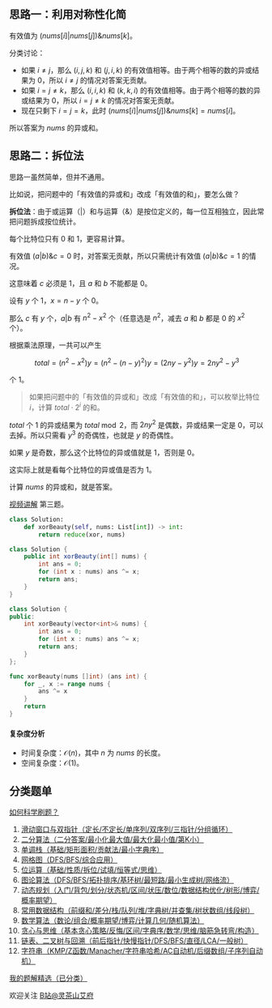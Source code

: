 ## 思路一：利用对称性化简

有效值为 $(\textit{nums}[i]|\textit{nums}[j])\&\textit{nums}[k]$。

分类讨论：

- 如果 $i\ne j$，那么 $(i,j,k)$ 和 $(j,i,k)$ 的有效值相等。由于两个相等的数的异或结果为 $0$，所以 $i\ne j$ 的情况对答案无贡献。
- 如果 $i = j\ne k$，那么 $(i,i,k)$ 和 $(k,k,i)$ 的有效值相等。由于两个相等的数的异或结果为 $0$，所以 $i = j\ne k$ 的情况对答案无贡献。
- 现在只剩下 $i = j = k$，此时 $(\textit{nums}[i]|\textit{nums}[j])\&\textit{nums}[k] = \textit{nums}[i]$。

所以答案为 $\textit{nums}$ 的异或和。

## 思路二：拆位法

思路一虽然简单，但并不通用。

比如说，把问题中的「有效值的异或和」改成「有效值的和」，要怎么做？

**拆位法**：由于或运算（$|$）和与运算（$\&$）是按位定义的，每一位互相独立，因此常把问题拆成按位统计。

每个比特位只有 $0$ 和 $1$，更容易计算。

有效值 $(a|b)\&c=0$ 时，对答案无贡献，所以只需统计有效值 $(a|b)\&c=1$ 的情况。

这意味着 $c$ 必须是 $1$，且 $a$ 和 $b$ 不能都是 $0$。

设有 $y$ 个 $1$，$x=n-y$ 个 $0$。

那么 $c$ 有 $y$ 个，$a|b$ 有 $n^2-x^2$ 个（任意选是 $n^2$，减去 $a$ 和 $b$ 都是 $0$ 的 $x^2$ 个）。

根据乘法原理，一共可以产生

$$
\textit{total} = (n^2-x^2)y = (n^2-(n-y)^2)y = (2ny-y^2)y = 2ny^2-y^3
$$

个 $1$。

> 如果把问题中的「有效值的异或和」改成「有效值的和」，可以枚举比特位 $i$，计算 $\textit{total}\cdot 2^i$ 的和。

$\textit{total}$ 个 $1$ 的异或结果为 $\textit{total}\bmod 2$，而 $2ny^2$ 是偶数，异或结果一定是 $0$，可以去掉。所以只需看 $y^3$ 的奇偶性，也就是 $y$ 的奇偶性。

如果 $y$ 是奇数，那么这个比特位的异或值就是 $1$，否则是 $0$。

这实际上就是看每个比特位的异或值是否为 $1$。

计算 $\textit{nums}$ 的异或和，就是答案。

[视频讲解](https://www.bilibili.com/video/BV1i24y1e7E7/) 第三题。

```py [sol-Python3]
class Solution:
    def xorBeauty(self, nums: List[int]) -> int:
        return reduce(xor, nums)
```

```java [sol-Java]
class Solution {
    public int xorBeauty(int[] nums) {
        int ans = 0;
        for (int x : nums) ans ^= x;
        return ans;
    }
}
```

```cpp [sol-C++]
class Solution {
public:
    int xorBeauty(vector<int>& nums) {
        int ans = 0;
        for (int x : nums) ans ^= x;
        return ans;
    }
};
```

```go [sol-Go]
func xorBeauty(nums []int) (ans int) {
	for _, x := range nums {
		ans ^= x
	}
	return
}
```

#### 复杂度分析

- 时间复杂度：$\mathcal{O}(n)$，其中 $n$ 为 $\textit{nums}$ 的长度。
- 空间复杂度：$\mathcal{O}(1)$。

## 分类题单

[如何科学刷题？](https://leetcode.cn/circle/discuss/RvFUtj/)

1. [滑动窗口与双指针（定长/不定长/单序列/双序列/三指针/分组循环）](https://leetcode.cn/circle/discuss/0viNMK/)
2. [二分算法（二分答案/最小化最大值/最大化最小值/第K小）](https://leetcode.cn/circle/discuss/SqopEo/)
3. [单调栈（基础/矩形面积/贡献法/最小字典序）](https://leetcode.cn/circle/discuss/9oZFK9/)
4. [网格图（DFS/BFS/综合应用）](https://leetcode.cn/circle/discuss/YiXPXW/)
5. [位运算（基础/性质/拆位/试填/恒等式/思维）](https://leetcode.cn/circle/discuss/dHn9Vk/)
6. [图论算法（DFS/BFS/拓扑排序/基环树/最短路/最小生成树/网络流）](https://leetcode.cn/circle/discuss/01LUak/)
7. [动态规划（入门/背包/划分/状态机/区间/状压/数位/数据结构优化/树形/博弈/概率期望）](https://leetcode.cn/circle/discuss/tXLS3i/)
8. [常用数据结构（前缀和/差分/栈/队列/堆/字典树/并查集/树状数组/线段树）](https://leetcode.cn/circle/discuss/mOr1u6/)
9. [数学算法（数论/组合/概率期望/博弈/计算几何/随机算法）](https://leetcode.cn/circle/discuss/IYT3ss/)
10. [贪心与思维（基本贪心策略/反悔/区间/字典序/数学/思维/脑筋急转弯/构造）](https://leetcode.cn/circle/discuss/g6KTKL/)
11. [链表、二叉树与回溯（前后指针/快慢指针/DFS/BFS/直径/LCA/一般树）](https://leetcode.cn/circle/discuss/K0n2gO/)
12. [字符串（KMP/Z函数/Manacher/字符串哈希/AC自动机/后缀数组/子序列自动机）](https://leetcode.cn/circle/discuss/SJFwQI/)

[我的题解精选（已分类）](https://github.com/EndlessCheng/codeforces-go/blob/master/leetcode/SOLUTIONS.md)

欢迎关注 [B站@灵茶山艾府](https://space.bilibili.com/206214)
